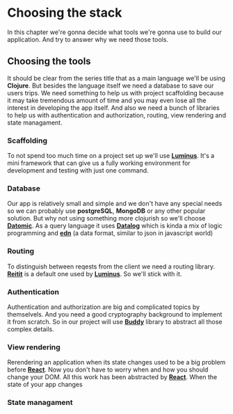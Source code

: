 # Choosing the stack

In this chapter we're gonna decide what tools we're gonna use to build our application. And try to answer why we need those tools. 

## Choosing the tools

It should be clear from the series title that as a main language we'll be using **Clojure**. But besides the language itself we need a database to save our users trips. We need something to help us with project scaffolding because it may take tremendous amount of time and you may even lose all the interest in developing the app itself. And also we need a bunch of libraries to help us with authentication and authorization, routing, view rendering and state managament. 

### Scaffolding

To not spend too much time on a project set up we'll use [**Luminus**][luminus]. It's a mini framework that can give us a fully working environment for development and testing with just one command.

### Database 

Our app is relatively small and simple and we don't have any special needs so we can probably use **postgreSQL**, **MongoDB** or any other popular solution. But why not using something more clojurish so we'll choose  [**Datomic**][datomic]. As a query language it uses [**Datalog**][datalog] which is kinda a mix of logic programming and [**edn**][edn] (a data format, similar to json in javascript world)

### Routing

To distinguish between reqests from the client we need a routing library. [**Reitit**][reitit] is a default one used by [**Luminus**][luminus]. So we'll stick with it.

### Authentication

Authentication and authorization are big and complicated topics by themselvels. And you need a good cryptography background to implement it from scratch. So in our project will use [**Buddy**][buddy] library to abstract all those complex details. 

### View rendering 

Rerendering an application when its state changes used to be a big problem before [**React**][react]. Now you don't have to worry when and how you should change your DOM. All this work has been abstracted by [**React**][react]. When the state of your app changes 

### State managament


[datomic]: https://docs.datomic.com/on-prem/getting-started/brief-overview.html
[datalog]: http://www.learndatalogtoday.org/
[edn]: https://github.com/edn-format/edn
[luminus]: http://www.luminusweb.net/
[reitit]: https://metosin.github.io/reitit/
[buddy]: https://github.com/funcool/buddy
[react]: https://reactjs.org/
[reagent]: https://reagent-project.github.io/
[re-frame]: https://github.com/Day8/re-frame
<!--stackedit_data:
eyJoaXN0b3J5IjpbLTExNjgyNTMxMDcsMTQzNjUwMzE5NSwtMT
MwNDQ1NjUwNCwtNTY1Nzg2NjAsNTk3MjgxMjg4LC05NzI2ODky
OTIsLTE1MzA3NDEwNTcsMTg2NzkxMjM4Nyw3MTA1NjM2MzcsMj
A3Nzk3ODAwOSw1ODU3MDczNTgsMjEzOTQ1NDg3NCwzMjIzOTk3
MDIsLTE0NDU4NTY0ODAsLTQ4MTQxOTE0OCwxMjIzNjgwODQ0LC
00MzI5OTQxNjIsLTE0NjM3MDA0NzMsLTEzNDE3ODk3NzRdfQ==

-->